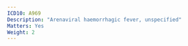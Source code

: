 ```yaml
---
ICD10: A969
Description: "Arenaviral haemorrhagic fever, unspecified"
Matters: Yes
Weight: 2
---
```


